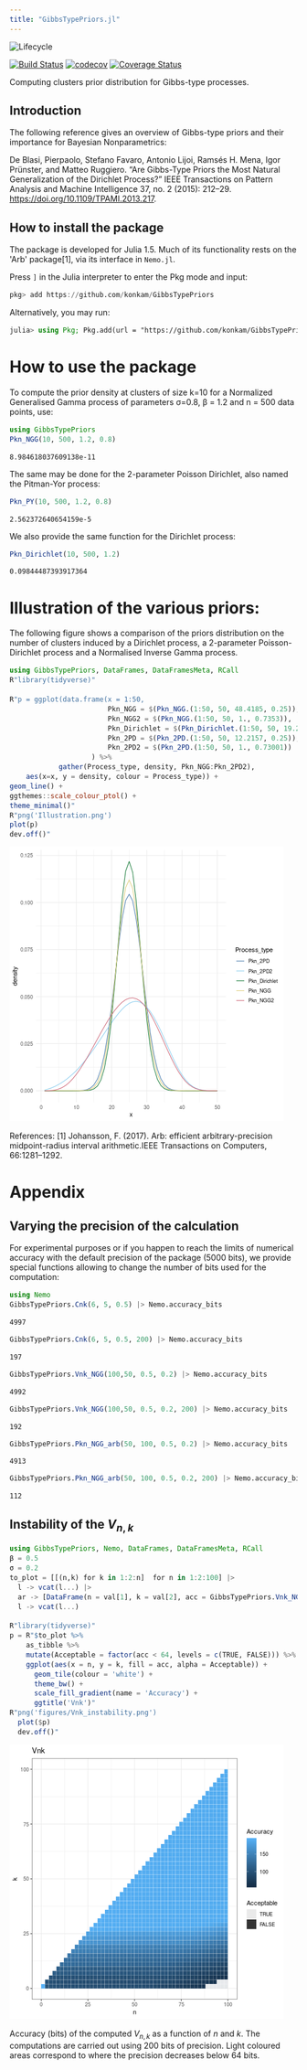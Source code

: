 ```yaml
---
title: "GibbsTypePriors.jl"
---
```




![Lifecycle](https://img.shields.io/badge/lifecycle-maturing-blue.svg)
<!--
![Lifecycle](https://img.shields.io/badge/lifecycle-stable-green.svg)
![Lifecycle](https://img.shields.io/badge/lifecycle-retired-orange.svg)
![Lifecycle](https://img.shields.io/badge/lifecycle-archived-red.svg)
![Lifecycle](https://img.shields.io/badge/lifecycle-dormant-blue.svg) -->
[![Build Status](https://travis-ci.org/konkam/GibbsTypePriors.svg?branch=master)](https://travis-ci.org/konkam/GibbsTypePriors)
[![codecov](https://codecov.io/gh/konkam/GibbsTypePriors/branch/master/graph/badge.svg)](https://codecov.io/gh/konkam/GibbsTypePriors)
[![Coverage Status](https://coveralls.io/repos/github/konkam/GibbsTypePriors/badge.svg?branch=master)](https://coveralls.io/github/konkam/GibbsTypePriors?branch=master)
<!--
[![Documentation](https://img.shields.io/badge/docs-stable-blue.svg)](https://konkam.github.io/GibbsTypePriors.jl/stable)
[![Documentation](https://img.shields.io/badge/docs-master-blue.svg)](https://konkam.github.io/GibbsTypePriors.jl/dev)
-->

Computing clusters prior distribution for Gibbs-type processes.

## Introduction


The following reference gives an overview of Gibbs-type priors and their importance for Bayesian Nonparametrics:

De Blasi, Pierpaolo, Stefano Favaro, Antonio Lijoi, Ramsés H. Mena, Igor Prünster, and Matteo Ruggiero. “Are Gibbs-Type Priors the Most Natural Generalization of the Dirichlet Process?” IEEE Transactions on Pattern Analysis and Machine Intelligence 37, no. 2 (2015): 212–29. https://doi.org/10.1109/TPAMI.2013.217.


## How to install the package

The package is developed for Julia 1.5. Much of its functionality rests on the 'Arb' package[1], via its interface in `Nemo.jl`.

Press `]` in the Julia interpreter to enter the Pkg mode and input:

```julia
pkg> add https://github.com/konkam/GibbsTypePriors
```



Alternatively, you may run:

```julia
julia> using Pkg; Pkg.add(url = "https://github.com/konkam/GibbsTypePriors")
```



# How to use the package

To compute the prior density at clusters of size k=10 for a Normalized Generalised Gamma process of parameters σ=0.8, β = 1.2 and n = 500 data points, use:


```julia
using GibbsTypePriors
Pkn_NGG(10, 500, 1.2, 0.8)
```

```
8.984618037609138e-11
```





The same may be done for the 2-parameter Poisson Dirichlet, also named the Pitman-Yor process:

```julia
Pkn_PY(10, 500, 1.2, 0.8)
```

```
2.562372640654159e-5
```





We also provide the same function for the Dirichlet process:

```julia
Pkn_Dirichlet(10, 500, 1.2)
```

```
0.09844487393917364
```





# Illustration of the various priors:

The following figure shows a comparison of the priors distribution on the number of clusters induced by a Dirichlet process, a 2-parameter Poisson-Dirichlet process and a Normalised Inverse Gamma process.

```julia
using GibbsTypePriors, DataFrames, DataFramesMeta, RCall
R"library(tidyverse)"

R"p = ggplot(data.frame(x = 1:50,
                        Pkn_NGG = $(Pkn_NGG.(1:50, 50, 48.4185, 0.25)),
                        Pkn_NGG2 = $(Pkn_NGG.(1:50, 50, 1., 0.7353)),
                        Pkn_Dirichlet = $(Pkn_Dirichlet.(1:50, 50, 19.233)),
                        Pkn_2PD = $(Pkn_2PD.(1:50, 50, 12.2157, 0.25)),
                        Pkn_2PD2 = $(Pkn_2PD.(1:50, 50, 1., 0.73001))
                    ) %>%
            gather(Process_type, density, Pkn_NGG:Pkn_2PD2),
    aes(x=x, y = density, colour = Process_type)) +
geom_line() +
ggthemes::scale_colour_ptol() +
theme_minimal()"
R"png('Illustration.png')
plot(p)
dev.off()"
```



 ![](Illustration.png)

References:
[1] Johansson, F. (2017).  Arb:  efficient arbitrary-precision midpoint-radius interval arithmetic.IEEE Transactions on Computers, 66:1281–1292.



# Appendix

## Varying the precision of the calculation

For experimental purposes or if you happen to reach the limits of numerical accuracy with the default precision of the package (5000 bits), we provide special functions allowing to change the number of bits used for the computation:

```julia
using Nemo
GibbsTypePriors.Cnk(6, 5, 0.5) |> Nemo.accuracy_bits
```

```
4997
```



```julia
GibbsTypePriors.Cnk(6, 5, 0.5, 200) |> Nemo.accuracy_bits
```

```
197
```



```julia
GibbsTypePriors.Vnk_NGG(100,50, 0.5, 0.2) |> Nemo.accuracy_bits
```

```
4992
```



```julia
GibbsTypePriors.Vnk_NGG(100,50, 0.5, 0.2, 200) |> Nemo.accuracy_bits
```

```
192
```



```julia
GibbsTypePriors.Pkn_NGG_arb(50, 100, 0.5, 0.2) |> Nemo.accuracy_bits
```

```
4913
```



```julia
GibbsTypePriors.Pkn_NGG_arb(50, 100, 0.5, 0.2, 200) |> Nemo.accuracy_bits
```

```
112
```




## Instability of the $V_{n,k}$

```julia
using GibbsTypePriors, Nemo, DataFrames, DataFramesMeta, RCall
β = 0.5
σ = 0.2
to_plot = [[(n,k) for k in 1:2:n]  for n in 1:2:100] |>
  l -> vcat(l...) |>
  ar -> [DataFrame(n = val[1], k = val[2], acc = GibbsTypePriors.Vnk_NGG(val[1], val[2], β, σ, 200) |> Nemo.accuracy_bits) for val in ar] |>
  l -> vcat(l...)

R"library(tidyverse)"
p = R"$to_plot %>%
    as_tibble %>%
    mutate(Acceptable = factor(acc < 64, levels = c(TRUE, FALSE))) %>%
    ggplot(aes(x = n, y = k, fill = acc, alpha = Acceptable)) + 
      geom_tile(colour = 'white') + 
      theme_bw() + 
      scale_fill_gradient(name = 'Accuracy') + 
      ggtitle('Vnk')"
R"png('figures/Vnk_instability.png')
  plot($p)
  dev.off()"
```



![](figures/Vnk_instability.png)

Accuracy (bits) of the computed $V_{n,k}$ as a function of $n$ and $k$. The computations are carried out using 200 bits of precision. Light coloured areas correspond to where the precision decreases below 64 bits.